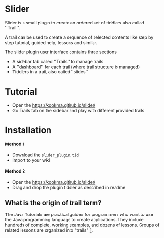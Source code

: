 # Slider
Slider is a small plugin to create an ordered set of tiddlers also called ''Trail''.

A trail can be used to create a sequence of selected contents like step by step tutorial, guided help, lessons and similar.

The slider plugin user interface contains three sections

- A sidebar tab called ''Trails'' to manage trails
- A ''dashboard'' for each trail (where trail structure is managed)
- Tiddlers in a trail, also called ''slides''


# Tutorial
* Open the https://kookma.github.io/slider/
* Go Trails tab on the sidebar and play with different provided trails
# Installation
#### Method 1
* Download the `slider_plugin.tid`
* Import to your wiki

#### Method 2
* Open the https://kookma.github.io/slider/
* Drag and drop the plugin tiddler as described in readme


## What is the origin of trail term?
The Java Tutorials are practical guides for programmers who want to use the Java programming language to create applications. They include hundreds of complete, working examples, and dozens of lessons. Groups of related lessons are organized into "trails" [1](http://178.32.81.228/docs/books/tutorial/).
